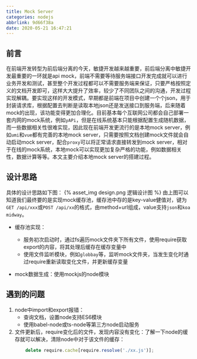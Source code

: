 ```yaml
---
title: Mock Server
categories: nodejs
abbrlink: 9d66f38a
date: 2020-05-21 16:47:21
---
```

## 前言
在前端开发转型为前后端分离的今天，敏捷开发越来越重要，前后端分离中敏捷开发最重要的一环就是api mock，前端不需要等待服务端接口开发完成就可以进行业务开发和测试，甚至整个开发过程都可以不需要服务端来保证，只要严格按照定义的文档开发即可，这样大大提升了效率，较少了不同团队之间的沟通，开发过程实现解耦。要实现这样的开发模式，早期都是前端在项目中创建一个个json，用于封装请求库，根据配置去判断是读取本地json还是发送接口到服务端，后来随着mock的出现，该功能变得更加合理化。目前基本每个互联网公司都会自己部署一套内网的mock系统，例如`yAPi`，但是在线系统基本只能根据配置生成随机数据，而一些数据相关性很难实现，因此现在前端开发更流行的是本地mock server，例如`umi`和`vue`都有完善的本地mock server，只需要按照文档创建mock文件就会自动启动mock server，配合`proxy`可以将正常请求直接转发到mock server，相对于在线的mock系统，本地mock可以实现更加复杂严格的功能，例如数据相关性，数据计算等等。本文主要介绍本地mock server的搭建过程。

## 设计思路
具体的设计思路如下图：
{% asset_img design.png 逻辑设计图 %}
由上图可以知道我们最终要的是实现mock缓存池，缓存池中存的是key-value健值对，键为`GET /api/xxx`或`POST /api/xx`的格式，由method+url组成，value支持`json`和`koa midway`。
- 缓存池实现：
    - 服务初次启动时，通过fs遍历mock文件夹下所有文件，使用require获取export的内容，将其处理后缓存在缓存变量中
    - 使用文件监听模块，例如`globbay`等，监听mock文件夹，当发生变化时通过require重新读取变化文件，并更新缓存变量

- mock数据生成：使用mockjs的node模块

## 遇到的问题
1. node中import和export报错：
    - 查询文档，设置node支持ES6模块
    - 使用babel-node或ts-node等第三方node启动服务
2. 文件更新后，require变化后的文件，发现内容没有变化：了解一下node的缓存就可以解决，清除node中对于该文件的缓存：
    ```typescript
        delete require.cache[require.resolve('./xx.js')];
    ```

